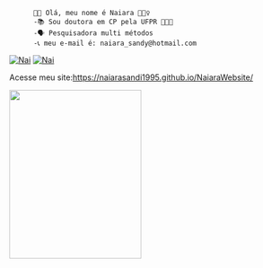           👋🏼 Olá, meu nome é Naiara 🙋🏻‍♀️
          -📚 Sou doutora em CP pela UFPR 👩🏽‍🎓  
          -🗣️ Pesquisadora multi métodos   
          -📞 meu e-mail é: naiara_sandy@hotmail.com  


[![Nai](https://img.shields.io/badge/WhatsApp-25D366?style=for-the-badge&logo=whatsapp&logoColor=white)](https://wa.me/message/OU473T4Z5PAAB1)
[![Nai](https://img.shields.io/badge/LinkedIn-0077B5?style=for-the-badge&logo=linkedin&logoColor=white)](https://www.linkedin.com/in/naiarasandi/)

Acesse meu site:https://naiarasandi1995.github.io/NaiaraWebsite/

<img src="https://media.giphy.com/media/Qc0BxWM9TxljvJug2x/giphy.gif" width="235" height="300" />


